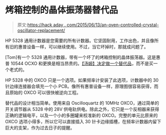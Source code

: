 # 烤箱控制的晶体振荡器替代品

> 原文:[https://hack aday . com/2015/06/13/an-oven-controlled-crystal-oscillator-replacement/](https://hackaday.com/2015/06/13/an-oven-controlled-crystal-oscillator-replacement/)

HP 5328 通用计数器是您需要的所有计数器。它坚固耐用，工作出色，并且像所有旧的惠普设备一样，可以继续使用。不过，当它坏掉时，那就成问题了。

[Tom]有一个 5328 通用计数器，带有一个坏了的烤箱控制的晶体振荡器。这是惠普 10544 OCXO 和更换是相当昂贵的。[【汤姆】决定做一个替代品](https://hackaday.io/project/6278-hp5328-counter-ocxo-replacement)，而不是买一个老式的。

HP 5328 中的 OXCO 只是一个选项。如果频率计安装了此选项，计数器中的 30 针边缘连接器会填充一个小 PCB。像所有惠普设备一样，原理图很容易获得，而且原始的 OXCO 可以很快被逆向工程。

替代品的设计相当简单。使用来自 Oscilloquartz 的 10MHz OXCO，通过简单的开关调节器从 5328 中的 28V 供电轨供电。除此之外，它只是一个反相器来获得正确的逻辑电平，以及一个小的多圈罐来校准新的 OXCO。完整的单元比原来的 OXCO 选项小得多，所以它可以直接插入 30 针卡边缘插槽，在频率计数器内留下巨大的支架，作为过去日子的提醒。